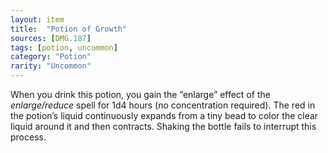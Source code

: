 ```yaml
---
layout: item
title:  "Potion of Growth"
sources: [DMG.187]
tags: [potion, uncommon]
category: "Potion"
rarity: "Uncommon"
---
```


When you drink this potion, you gain the “enlarge” effect of the _enlarge/reduce_ spell for 1d4 hours (no concentration required). The red in the potion’s liquid continuously expands from a tiny bead to color the clear liquid around it and then contracts. Shaking the bottle fails to interrupt this process.